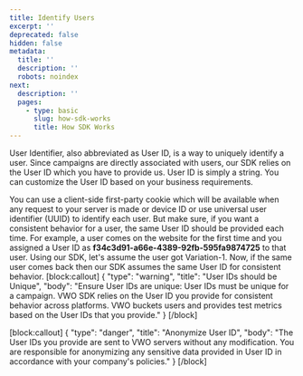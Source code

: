 ```yaml
---
title: Identify Users
excerpt: ''
deprecated: false
hidden: false
metadata:
  title: ''
  description: ''
  robots: noindex
next:
  description: ''
  pages:
    - type: basic
      slug: how-sdk-works
      title: How SDK Works
---
```

User Identifier, also abbreviated as User ID, is a way to uniquely identify a user. Since campaigns are directly associated with users, our SDK relies on the User ID which you have to provide us. User ID is simply a string. You can customize the User ID based on your business requirements.

You can use a client-side first-party cookie which will be available when any request to your server is made or device ID or use universal user identifier (UUID) to identify each user. But make sure, if you want a consistent behavior for a user, the same User ID should be provided each time. For example, a user comes on the website for the first time and you assigned a User ID as **f34c3d91-a66e-4389-92fb-595fa9874725** to that user. Using our SDK, let's assume the user got Variation-1. Now, if the same user comes back then our SDK assumes the same User ID for consistent behavior.
[block:callout]
{
  "type": "warning",
  "title": "User IDs should be Unique",
  "body": "Ensure User IDs are unique: User IDs must be unique for a campaign. VWO SDK relies on the User ID you provide for consistent behavior across platforms. VWO buckets users and provides test metrics based on the User IDs that you provide."
}
[/block]

[block:callout]
{
  "type": "danger",
  "title": "Anonymize User ID",
  "body": "The User IDs you provide are sent to VWO servers without any modification. You are responsible for anonymizing any sensitive data provided in User ID in accordance with your company's policies."
}
[/block]